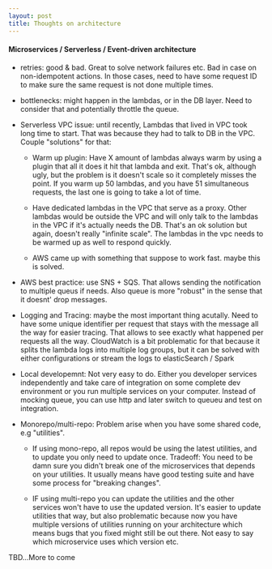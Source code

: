 ```yaml
---
layout: post
title: Thoughts on architecture
---
```


#### Microservices / Serverless / Event-driven architecture

* retries: good & bad. Great to solve network failures etc. Bad in case on non-idempotent actions. 
In those cases, need to have some request ID to make sure the same request is not done multiple times.

* bottlenecks: might happen in the lambdas, or in the DB layer. Need to consider that and potentially throttle the queue.

* Serverless VPC issue: until recently, Lambdas that lived in VPC took long time to start. That was because they had to talk to DB in the VPC.
Couple "solutions" for that:

  * Warm up plugin: Have X amount of lambdas always warm by using a plugin that all it does it hit that lambda and exit.
That's ok, although ugly, but the problem is it doesn't scale so it completely misses the point.
If you warm up 50 lambdas, and you have 51 simultaneous requests, the last one is going to take a lot of time.

  * Have dedicated lambdas in the VPC that serve as a proxy. Other lambdas would be outside the VPC and will only talk to the lambdas in the VPC if it's actually needs the DB.
That's an ok solution but again, doesn't really "infinite scale". The lambdas in the vpc needs to be warmed up as well to respond quickly.
  * AWS came up with something that suppose to work fast. maybe this is solved.

* AWS best practice: use SNS + SQS. That allows sending the notification to multiple queus if needs. Also queue is more "robust" in the sense that it doesnt' drop messages.

* Logging and Tracing: maybe the most important thing acutally. Need to have some unique identifier per request that stays with the message all the way for easier tracing.
That allows to see exactly what happened per requests all the way.
CloudWatch is a bit problematic for that because it splits the lambda logs into multiple log groups, but it can be solved with either configurations or stream the logs to elasticSearch / Spark

* Local developemnt: Not very easy to do. Either you developer services independently and take care of integration on some complete dev environment or you run multiple services on your computer. 
Instead of mocking queue, you can use http and later switch to queueu and test on integration.

* Monorepo/multi-repo: Problem arise when you have some shared code, e.g "utilities".
  * If using mono-repo, all repos would be using the latest utilities, and to update you only need to update once.
  Tradeoff: You need to be damn sure you didn't break one of the microservices that depends on your utilities.
  It usually means have good testing suite and have some process for "breaking changes".
  
  * IF using multi-repo you can update the utilities and the other services won't have to use the updated version.
  It's easier to update utilities that way, but also problematic because now you have multiple versions of utilities running on your architecture which means bugs that you fixed might still be out there.
  Not easy to say which microservice uses which version etc. 
  
TBD...More to come







